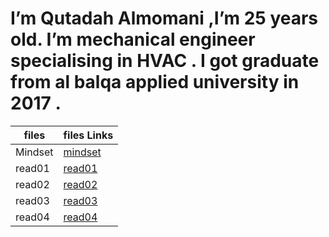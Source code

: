        

# I’m Qutadah Almomani ,I’m 25 years old. I’m mechanical engineer specialising in HVAC . I got graduate from al balqa applied university in 2017 .

| files | files Links
|-----------------|:-------------
| Mindset | [mindset](https://qutadah95.github.io/reading-notes/Mindset)  
| read01     | [read01](https://qutadah95.github.io/reading-notes/read01)         
| read02      | [read02](https://qutadah95.github.io/reading-notes/read02)   
| read03     | [read03](https://qutadah95.github.io/reading-notes/read03)         
| read04      | [read04](https://qutadah95.github.io/reading-notes/read04)
 
